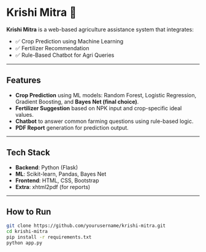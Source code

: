 # Krishi Mitra 🌾

**Krishi Mitra** is a web-based agriculture assistance system that integrates:

- ✅ Crop Prediction using Machine Learning
- ✅ Fertilizer Recommendation
- ✅ Rule-Based Chatbot for Agri Queries

---

## Features

- **Crop Prediction** using ML models: Random Forest, Logistic Regression, Gradient Boosting, and **Bayes Net (final choice)**.
- **Fertilizer Suggestion** based on NPK input and crop-specific ideal values.
- **Chatbot** to answer common farming questions using rule-based logic.
- **PDF Report** generation for prediction output.

---

## Tech Stack

- **Backend**: Python (Flask)
- **ML**: Scikit-learn, Pandas, Bayes Net
- **Frontend**: HTML, CSS, Bootstrap
- **Extra**: xhtml2pdf (for reports)

---

## How to Run

```bash
git clone https://github.com/yourusername/krishi-mitra.git
cd krishi-mitra
pip install -r requirements.txt
python app.py


